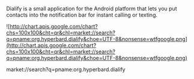 Dialify is a small application for the Android platform that lets you put contacts into the notification bar for instant calling or texting.

![http://chart.apis.google.com/chart?chs=100x100&cht=qr&chl=market://search?q=pname:org.hyperbard.dialify&choe=UTF-8&nonsense=wtfgoogle.png](http://chart.apis.google.com/chart?chs=100x100&cht=qr&chl=market://search?q=pname:org.hyperbard.dialify&choe=UTF-8&nonsense=wtfgoogle.png)

market://search?q=pname:org.hyperbard.dialify